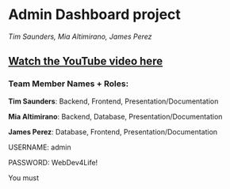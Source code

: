 # Admin Dashboard project

_Tim Saunders, Mia Altimirano, James Perez_

## [Watch the YouTube video here](https://youtu.be/u_JJ7l4NZuQ)

### Team Member Names + Roles:

**Tim Saunders**: Backend, Frontend, Presentation/Documentation

**Mia Altimirano**: Backend, Database, Presentation/Documentation

**James Perez**: Database, Frontend, Presentation/Documentation

USERNAME: admin

PASSWORD: WebDev4Life!

You must
